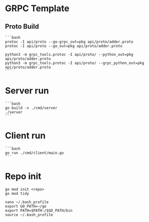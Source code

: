 # GRPC Template

## Proto Build
    ```bash
    protoc -I api/proto --go-grpc_out=pkg api/proto/adder.proto
    protoc -I api/proto --go_out=pkg api/proto/adder.proto

    python3 -m grpc_tools.protoc -I api/proto/ --python_out=pkg api/proto/adder.proto
    python3 -m grpc_tools.protoc -I api/proto/ --grpc_python_out=pkg api/proto/adder.proto
    ```

# Server run
    ```bash
    go build -v ./cmd/server
    ./server
    ```

# Client run
    ```bash
    go run ./cmd/client/main.go
    ```

# Repo init
    go mod init <repo>
    go mod tidy
    
    nano ~/.bash_profile 
    export GO_PATH=~/go
    export PATH=$PATH:/$GO_PATH/bin
    source ~/.bash_profile